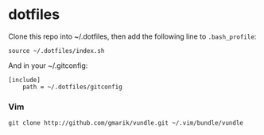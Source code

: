 # dotfiles

Clone this repo into ~/.dotfiles, then add the following line to `.bash_profile`:

    source ~/.dotfiles/index.sh

And in your ~/.gitconfig:

	[include]
		path = ~/.dotfiles/gitconfig

### Vim
	git clone http://github.com/gmarik/vundle.git ~/.vim/bundle/vundle
